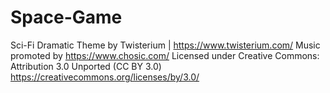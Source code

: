 # Space-Game

Sci-Fi Dramatic Theme by Twisterium | https://www.twisterium.com/
Music promoted by https://www.chosic.com/
Licensed under Creative Commons: Attribution 3.0 Unported (CC BY 3.0)
https://creativecommons.org/licenses/by/3.0/
 
